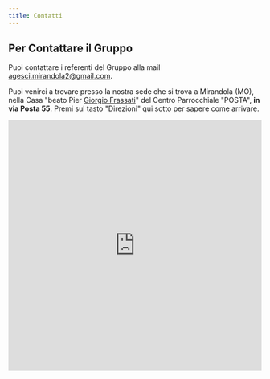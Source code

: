 ```yaml
---
title: Contatti
---
```


## Per Contattare il Gruppo


Puoi contattare i referenti del Gruppo alla mail agesci.mirandola2@gmail.com.  

Puoi venirci a trovare presso la nostra sede che si trova a Mirandola  (MO), nella Casa "beato Pier [Giorgio Frassati](https://it.wikipedia.org/wiki/Pier_Giorgio_Frassati)" del Centro Parrocchiale "POSTA", __in via Posta 55__. Premi sul tasto "Direzioni" qui sotto per sapere come arrivare.

<div style="overflow:hidden;max-width:100%;height:500px;"><div id="embedded-map-display" style="height:100%; width:100%;max-width:100%;"><iframe style="height:100%;width:100%;border:0;" frameborder="0" src="https://www.google.com/maps/embed/v1/place?q=Via+Posta,+55,+Mirandola,+Modena,+Italy&key=AIzaSyBFw0Qbyq9zTFTd-tUY6dZWTgaQzuU17R8"></iframe></div>

## Per Contattare le Branche

::cards
:::card{title="Branco e Cerchio" color='lc'}
lc.agesci.mirandola2@gmail.com 
:::
:::card{title="Reparti" color='eg'}
eg.agesci.mirandola2@gmail.com 
:::
:::card{title="Noviziato e Clan Fuoco" color='rs'}
rs.agesci.mirandola2@gmail.com 
:::
:::card{title="Pattuglia Sacramenti" color='cc'}
sacramenti.mirandola2@gmail.com  
:::
::


